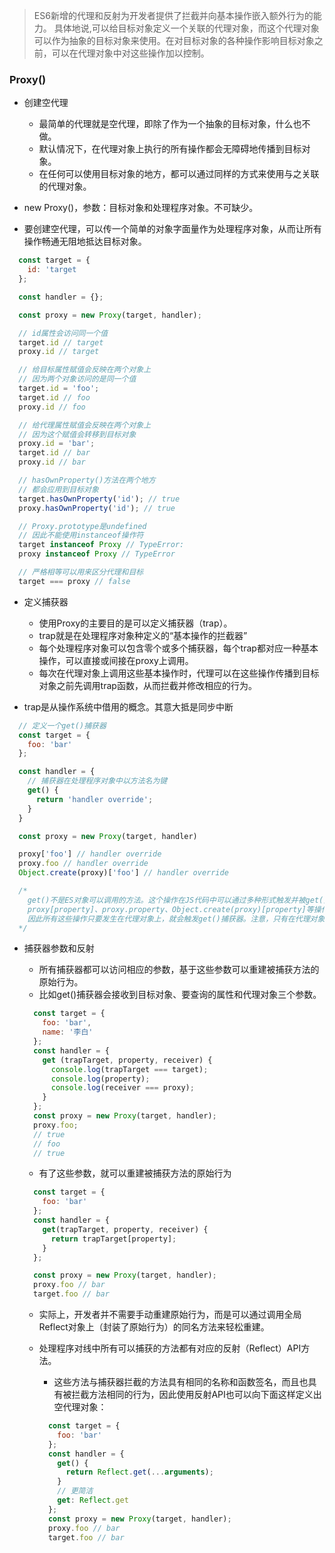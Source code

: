 > ES6新增的代理和反射为开发者提供了拦截并向基本操作嵌入额外行为的能力。
> 具体地说,可以给目标对象定义一个关联的代理对象，而这个代理对象可以作为抽象的目标对象来使用。在对目标对象的各种操作影响目标对象之前，可以在代理对象中对这些操作加以控制。

### Proxy()

- 创建空代理
  - 最简单的代理就是空代理，即除了作为一个抽象的目标对象，什么也不做。
  - 默认情况下，在代理对象上执行的所有操作都会无障碍地传播到目标对象。
  - 在任何可以使用目标对象的地方，都可以通过同样的方式来使用与之关联的代理对象。

- new Proxy()，参数：目标对象和处理程序对象。不可缺少。

- 要创建空代理，可以传一个简单的对象字面量作为处理程序对象，从而让所有操作畅通无阻地抵达目标对象。

```js
  const target = {
    id: 'target
  };

  const handler = {};

  const proxy = new Proxy(target, handler);

  // id属性会访问同一个值
  target.id // target
  proxy.id // target

  // 给目标属性赋值会反映在两个对象上
  // 因为两个对象访问的是同一个值
  target.id = 'foo';
  target.id // foo
  proxy.id // foo

  // 给代理属性赋值会反映在两个对象上
  // 因为这个赋值会转移到目标对象
  proxy.id = 'bar';
  target.id // bar
  proxy.id // bar

  // hasOwnProperty()方法在两个地方
  // 都会应用到目标对象
  target.hasOwnProperty('id'); // true
  proxy.hasOwnProperty('id'); // true

  // Proxy.prototype是undefined
  // 因此不能使用instanceof操作符
  target instanceof Proxy // TypeError:
  proxy instanceof Proxy // TypeError

  // 严格相等可以用来区分代理和目标
  target === proxy // false
```

- 定义捕获器
  - 使用Proxy的主要目的是可以定义捕获器（trap）。
  - trap就是在处理程序对象种定义的“基本操作的拦截器”
  - 每个处理程序对象可以包含零个或多个捕获器，每个trap都对应一种基本操作，可以直接或间接在proxy上调用。
  - 每次在代理对象上调用这些基本操作时，代理可以在这些操作传播到目标对象之前先调用trap函数，从而拦截并修改相应的行为。

- trap是从操作系统中借用的概念。其意大抵是同步中断

```js
  // 定义一个get()捕获器
  const target = {
    foo: 'bar'
  };

  const handler = {
    // 捕获器在处理程序对象中以方法名为键
    get() {
      return 'handler override';
    }
  }

  const proxy = new Proxy(target, handler)

  proxy['foo'] // handler override
  proxy.foo // handler override
  Object.create(proxy)['foo'] // handler override

  /*
    get()不是ES对象可以调用的方法。这个操作在JS代码中可以通过多种形式触发并被get()捕获器拦截。
    proxy[property]、proxy.property、Object.create(proxy)[property]等操作都会触发基本的get()操作以获取属性。
    因此所有这些操作只要发生在代理对象上，就会触发get()捕获器。注意，只有在代理对象上执行这些操作才会触发捕获器。在目标对象上执行这些操作仍然会产生正常的行为。
  */
```

- 捕获器参数和反射
  - 所有捕获器都可以访问相应的参数，基于这些参数可以重建被捕获方法的原始行为。
  - 比如get()捕获器会接收到目标对象、要查询的属性和代理对象三个参数。

  ```js
    const target = {
      foo: 'bar',
      name: '李白'
    };
    const handler = {
      get (trapTarget, property, receiver) {
        console.log(trapTarget === target);
        console.log(property);
        console.log(receiver === proxy);
      }
    };
    const proxy = new Proxy(target, handler);
    proxy.foo;
    // true
    // foo
    // true
  ```

  - 有了这些参数，就可以重建被捕获方法的原始行为

  ```js
    const target = {
      foo: 'bar'
    };
    const handler = {
      get(trapTarget, property, receiver) {
        return trapTarget[property];
      }
    };

    const proxy = new Proxy(target, handler);
    proxy.foo // bar
    target.foo // bar
  ```

  - 实际上，开发者并不需要手动重建原始行为，而是可以通过调用全局Reflect对象上（封装了原始行为）的同名方法来轻松重建。
  - 处理程序对线中所有可以捕获的方法都有对应的反射（Reflect）API方法。
    - 这些方法与捕获器拦截的方法具有相同的名称和函数签名，而且也具有被拦截方法相同的行为，因此使用反射API也可以向下面这样定义出空代理对象：

    ```js
      const target = {
        foo: 'bar'
      };
      const handler = {
        get() {
          return Reflect.get(...arguments);
        }
        // 更简洁
        get: Reflect.get
      };
      const proxy = new Proxy(target, handler);
      proxy.foo // bar
      target.foo // bar

    ```